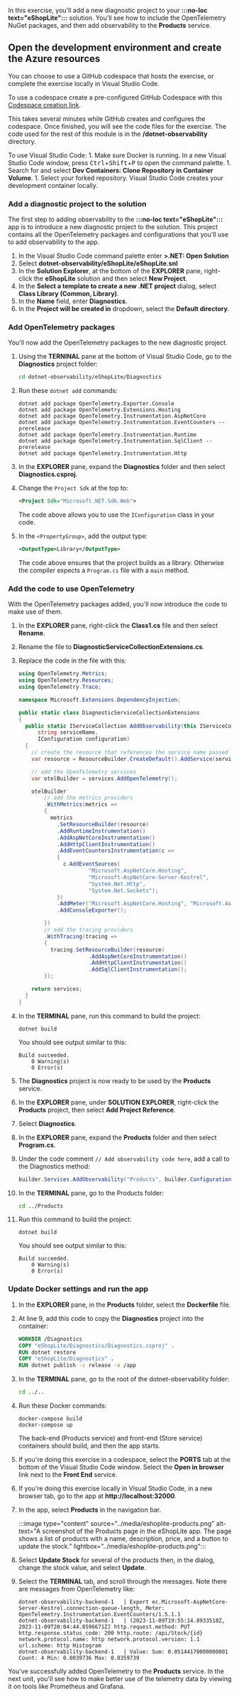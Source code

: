 In this exercise, you'll add a new diagnostic project to your **:::no-loc text="eShopLite":::** solution. You'll see how to include the OpenTelemetry NuGet packages, and then add observability to the **Products** service.

## Open the development environment and create the Azure resources

You can choose to use a GitHub codespace that hosts the exercise, or complete the exercise locally in Visual Studio Code.

To use a codespace create a pre-configured GitHub Codespace with this [Codespace creation link](https://codespaces.new/MicrosoftDocs/mslearn-dotnet-cloudnative?devcontainer_path=.devcontainer%2Fdotnet-observability%2Fdevcontainer.json).

This takes several minutes while GitHub creates and configures the codespace. Once finished, you will see the code files for the exercise. The code used for the rest of this module is in the **/dotnet-observability** directory.

To use Visual Studio Code:
    1. Make sure Docker is running. In a new Visual Studio Code window, press <kbd>Ctrl</kbd>+<kbd>Shift</kbd>+<kbd>P</kbd> to open the command palette.
    1. Search for and select **Dev Containers: Clone Repository in Container Volume**.
    1. Select your forked repository. Visual Studio Code creates your development container locally.

### Add a diagnostic project to the solution

The first step to adding observability to the **:::no-loc text="eShopLite":::** app is to introduce a new diagnostic project to the solution. This project contains all the OpenTelemetry packages and configurations that you'll use to add observability to the app.

1. In the Visual Studio Code command palette enter **>.NET: Open Solution**
1. Select **dotnet-observability/eShopLite/eShopLite.snl**
1. In the **Solution Explorer**, at the bottom of the **EXPLORER** pane, right-click the **eShopLite** solution and then select **New Project**.
1. In the **Select a template to create a new .NET project** dialog, select **Class Library (Common, Library)**.
1. In the **Name** field, enter **Diagnostics**.
1. In the **Project will be created in** dropdown, select the **Default directory**.

### Add OpenTelemetry packages

You'll now add the OpenTelemetry packages to the new diagnostic project.

1. Using the **TERNINAL** pane at the bottom of Visual Studio Code, go to the **Diagnostics** project folder:

    ```bash
    cd dotnet-observability/eShopLite/Diagnostics
    ```
1. Run these `dotnet add` commands:

    ```dotnetcli
    dotnet add package OpenTelemetry.Exporter.Console
    dotnet add package OpenTelemetry.Extensions.Hosting
    dotnet add package OpenTelemetry.Instrumentation.AspNetCore
    dotnet add package OpenTelemetry.Instrumentation.EventCounters --prerelease
    dotnet add package OpenTelemetry.Instrumentation.Runtime
    dotnet add package OpenTelemetry.Instrumentation.SqlClient --prerelease
    dotnet add package OpenTelemetry.Instrumentation.Http
    ```
1. In the **EXPLORER** pane, expand the **Diagnostics** folder and then select **Diagnostics.csproj**.
1. Change the `Project Sdk` at the top to:

    ```xml
    <Project Sdk="Microsoft.NET.Sdk.Web">
    ```

    The code above allows you to use the `IConfiguration` class in your code.
1. In the `<PropertyGroup>`, add the output type:

    ```xml
    <OutputType>Library</OutputType>
    ```

    The code above ensures that the project builds as a library. Otherwise the compiler expects a `Program.cs` file with a `main` method.

### Add the code to use OpenTelemetry

With the OpenTelemetry packages added, you'll now introduce the code to make use of them.

1. In the **EXPLORER** pane, right-click the **Class1.cs** file and then select **Rename**.
1. Rename the file to **DiagnosticServiceCollectionExtensions.cs**.  
1. Replace the code in the file with this:

    ```csharp
    using OpenTelemetry.Metrics;
    using OpenTelemetry.Resources;
    using OpenTelemetry.Trace;
    
    namespace Microsoft.Extensions.DependencyInjection;
    
    public static class DiagnosticServiceCollectionExtensions
    {
      public static IServiceCollection AddObservability(this IServiceCollection services,
          string serviceName,
          IConfiguration configuration)
      {
        // create the resource that references the service name passed in
        var resource = ResourceBuilder.CreateDefault().AddService(serviceName: serviceName, serviceVersion: "1.0");
    
        // add the OpenTelemetry services
        var otelBuilder = services.AddOpenTelemetry();
    
        otelBuilder
            // add the metrics providers
            .WithMetrics(metrics =>
            {
              metrics
                .SetResourceBuilder(resource)
                .AddRuntimeInstrumentation()
                .AddAspNetCoreInstrumentation()
                .AddHttpClientInstrumentation()
                .AddEventCountersInstrumentation(c =>
                {
                  c.AddEventSources(
                          "Microsoft.AspNetCore.Hosting",
                          "Microsoft-AspNetCore-Server-Kestrel",
                          "System.Net.Http",
                          "System.Net.Sockets");
                })
                .AddMeter("Microsoft.AspNetCore.Hosting", "Microsoft.AspNetCore.Server.Kestrel")
                .AddConsoleExporter();
    
            })
            // add the tracing providers
            .WithTracing(tracing =>
            {
              tracing.SetResourceBuilder(resource)
                          .AddAspNetCoreInstrumentation()
                          .AddHttpClientInstrumentation()
                          .AddSqlClientInstrumentation();
            });
    
        return services;
      }
    }
    ```
1. In the **TERMINAL** pane, run this command to build the project:

    ```dotnetcli
    dotnet build
    ```
  
    You should see output similar to this:

    ```console
    Build succeeded.
        0 Warning(s)
        0 Error(s)
    ```
    
1. The **Diagnostics** project is now ready to be used by the **Products** service.
1. In the **EXPLORER** pane, under **SOLUTION EXPLORER**, right-click the **Products** project, then select **Add Project Reference**.
1. Select **Diagnostics**.
1. In the **EXPLORER** pane, expand the **Products** folder and then select **Program.cs**.
1. Under the code comment `// Add observability code here`, add a call to the Diagnostics method:

    ```csharp
    builder.Services.AddObservability("Products", builder.Configuration);
    ```

1. In the **TERMINAL** pane, go to the Products folder:

    ```bash
    cd ../Products
    ```

1. Run this command to build the project:

    ```dotnetcli
    dotnet build
    ```
  
    You should see output similar to this:

    ```console
    Build succeeded.
        0 Warning(s)
        0 Error(s)
    ```

### Update Docker settings and run the app

1. In the **EXPLORER** pane, in the **Products** folder, select the **Dockerfile** file.

1. At line 9, add this code to copy the **Diagnostics** project into the container:

    ```dockerfile
    WORKDIR /Diagnostics
    COPY "eShopLite/Diagnostics/Diagnostics.csproj" .
    RUN dotnet restore
    COPY "eShopLite/Diagnostics" .
    RUN dotnet publish -c release -o /app
    ```

1. In the **TERMINAL** pane, go to the root of the dotnet-observability folder:

    ```bash
    cd ../..
    ```

1. Run these Docker commands:

    ```docker
    docker-compose build
    docker-compose up
    ```

    The back-end (Products service) and front-end (Store service) containers should build, and then the app starts.

1. If you're doing this exercise in a codespace, select the **PORTS** tab at the bottom of the Visual Studio Code window. Select the **Open in browser** link next to the **Front End** service.

1. If you're doing this exercise locally in Visual Studio Code, in a new browser tab, go to the app at **http://localhost:32000**.

1. In the app, select **Products** in the navigation bar.

    :::image type="content" source="../media/eshoplite-products.png" alt-text="A screenshot of the Products page in the eShopLite app. The page shows a list of products with a name, description, price, and a button to update the stock." lightbox="../media/eshoplite-products.png":::

1. Select **Update Stock** for several of the products then, in the dialog, change the stock value, and select **Update**.

1. Select the **TERMINAL** tab, and scroll through the messages. Note there are messages from OpenTelemetry like:

    ```console
    dotnet-observability-backend-1   | Export ec.Microsoft-AspNetCore-Server-Kestrel.connection-queue-length, Meter: OpenTelemetry.Instrumentation.EventCounters/1.5.1.1
    dotnet-observability-backend-1   | (2023-11-09T19:55:14.8933518Z, 2023-11-09T20:04:44.8596671Z] http.request.method: PUT http.response.status_code: 200 http.route: /api/Stock/{id} network.protocol.name: http network.protocol.version: 1.1 url.scheme: http Histogram      
    dotnet-observability-backend-1   | Value: Sum: 0.05144170000000001 Count: 4 Min: 0.0039736 Max: 0.0359739
    ```

You've successfully added OpenTelemetry to the **Products** service. In the next unit, you'll see how to make better use of the telemetry data by viewing it on tools like Prometheus and Grafana.
